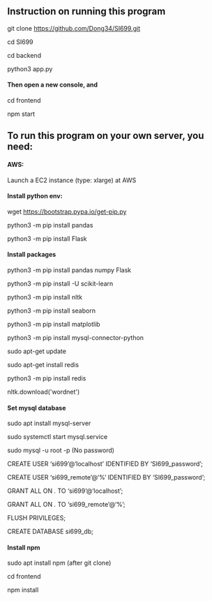 <h2> Instruction on running this program </h2>

git clone https://github.com/Dong34/SI699.git

cd SI699

cd backend

python3 app.py

<h4> Then open a new console, and </h4>

cd frontend

npm start


<h2> To run this program on your own server, you need: </h2>

<h4>AWS: </h4>

Launch a EC2 instance (type: xlarge) at AWS

<h4>Install python env:</h4>

wget https://bootstrap.pypa.io/get-pip.py

python3 -m pip install pandas

python3 -m pip install Flask

<h4>Install packages</h4>

python3 -m pip install pandas numpy Flask 

python3 -m pip install -U scikit-learn

python3 -m pip install nltk

python3 -m pip install seaborn

python3 -m pip install matplotlib

python3 -m pip install mysql-connector-python 

sudo apt-get update

sudo apt-get install redis

python3 -m pip install redis

nltk.download('wordnet')

<h4>Set mysql database</h4>

sudo apt install mysql-server

sudo systemctl start mysql.service

sudo mysql -u root -p (No password)

CREATE USER ‘si699’@‘localhost’ IDENTIFIED BY ‘SI699_password’;

CREATE USER ‘si699_remote’@‘%’ IDENTIFIED BY ‘SI699_password’;

GRANT ALL ON *.* TO ‘si699’@‘localhost’;

GRANT ALL ON *.* TO ‘si699_remote’@‘%’;

FLUSH PRIVILEGES;

CREATE DATABASE si699_db;

<h4>Install npm</h4>
sudo apt install npm (after git clone)

cd frontend

npm install
